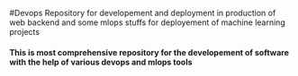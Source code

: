 #Devops Repository for developement and deployment in production of web backend and some mlops stuffs for deployement of machine learning projects 
#### This is most comprehensive repository for the developement of software with the help of various devops and mlops tools
